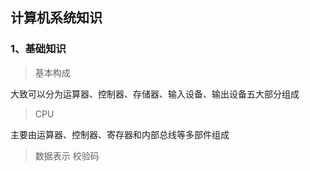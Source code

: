 ## 计算机系统知识

### 1、基础知识
> 基本构成

大致可以分为运算器、控制器、存储器、输入设备、输出设备五大部分组成
> CPU

主要由运算器、控制器、寄存器和内部总线等多部件组成
> 数据表示
> 校验码
